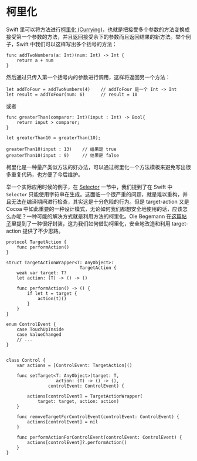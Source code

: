 # 柯里化

Swift 里可以将方法进行[柯里化 (Currying)](http://en.wikipedia.org/wiki/Currying)，也就是把接受多个参数的方法变换成接受第一个参数的方法，并且返回接受余下的参数而且返回结果的新方法。举个例子，Swift 中我们可以这样写出多个括号的方法：

    func addTwoNumbers(a: Int)(num: Int) -> Int {
        return a + num
    }

然后通过只传入第一个括号内的参数进行调用，这样将返回另一个方法：

    let addToFour = addTwoNumbers(4)    // addToFour 是一个 Int -> Int
    let result = addToFour(num: 6)      // result = 10

或者

    func greaterThan(comparor: Int)(input : Int) -> Bool{
        return input > comparor;
    }
    
    let greaterThan10 = greaterThan(10);
    
    greaterThan10(input : 13)    // 结果是 true
    greaterThan10(input : 9)     // 结果是 false

柯里化是一种量产类似方法的好办法，可以通过柯里化一个方法模板来避免写出很多重复代码，也方便了今后维护。

举一个实际应用时候的例子，在 [Selector](http://swifter.tips/selector/) 一节中，我们提到了在 Swift 中 `Selector` 只能使用字符串在生成。这面临一个很严重的问题，就是难以重构，并且无法在编译期间进行检查，其实这是十分危险的行为。但是 target-action 又是 Cocoa 中如此重要的一种设计模式，无论如何我们都想安全地使用的话，应该怎么办呢？一种可能的解决方式就是利用方法的柯里化。Ole Begemann 在[这篇帖子](http://oleb.net/blog/2014/07/swift-instance-methods-curried-functions/?utm_campaign=iOS_Dev_Weekly_Issue_157&utm_medium=email&utm_source=iOS%2BDev%2BWeekly)里提到了一种很好封装，这为我们如何借助柯里化，安全地改造和利用 target-action 提供了不少思路。


    protocol TargetAction {
        func performAction()
    }

    struct TargetActionWrapper<T: AnyObject>: 
                                TargetAction {
        weak var target: T?
        let action: (T) -> () -> ()
        
        func performAction() -> () {
            if let t = target {
                action(t)()
            }
        }
    }

    enum ControlEvent {
        case TouchUpInside
        case ValueChanged
        // ...
    }


    class Control {
        var actions = [ControlEvent: TargetAction]()
        
        func setTarget<T: AnyObject>(target: T, 
                       action: (T) -> () -> (), 
                    controlEvent: ControlEvent) {

            actions[controlEvent] = TargetActionWrapper(
                target: target, action: action)
        }
        
        func removeTargetForControlEvent(controlEvent: ControlEvent) {
            actions[controlEvent] = nil
        }
        
        func performActionForControlEvent(controlEvent: ControlEvent) {
            actions[controlEvent]?.performAction()
        }
    }

